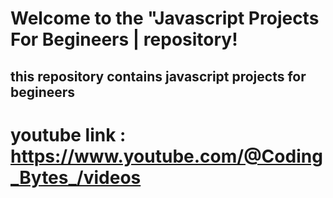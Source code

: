 
# Welcome to the "Javascript Projects For Begineers | repository!
## this repository contains javascript projects for begineers
# youtube link : https://www.youtube.com/@Coding_Bytes_/videos
